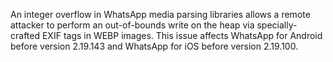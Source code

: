 An integer overflow in WhatsApp media parsing libraries allows a remote attacker to perform an out-of-bounds write on the heap via specially-crafted EXIF tags in WEBP images. This issue affects WhatsApp for Android before version 2.19.143 and WhatsApp for iOS before version 2.19.100.